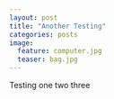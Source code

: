 ```yaml
---
layout: post
title: "Another Testing"
categories: posts
image:
  feature: computer.jpg
  teaser: bag.jpg
---
```


Testing one two three
